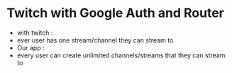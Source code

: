 # Twitch with Google Auth and Router

- with twitch : 
- ever user has one stream/channel they can stream to
- Our app : 
- every user can create unlimited channels/streams that they can stream to



